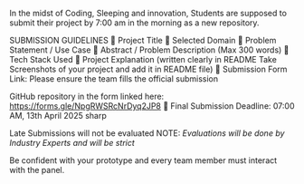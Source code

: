 In the midst of Coding, Sleeping and innovation,
Students are supposed to submit their project by 7:00 am in the morning as a new repository.

SUBMISSION GUIDELINES 
 Project Title 
 Selected Domain 
 Problem Statement / Use Case 
 Abstract / Problem Description (Max 300 words) 
 Tech Stack Used 
 Project Explanation (written clearly in README
    Take Screenshots of your project and add it in README file) 
 Submission Form Link: Please ensure the team fills the official submission 

GitHub repository in the form linked here:
https://forms.gle/NpgRWSRcNrDyq2JP8 
 Final Submission Deadline: 07:00 AM, 13th April 2025 sharp

Late Submissions will not be evaluated
NOTE: *Evaluations will be done by Industry Experts and will be strict*

Be confident with your prototype and every team member must interact with the panel.
